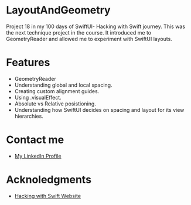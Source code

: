 # LayoutAndGeometry 
Project 18 in my 100 days of SwiftUI- Hacking with Swift journey. This was the next technique project in the course.
It introduced me to GeometryReader and allowed me to experiment with SwiftUI layouts.
# Features
- GeometryReader
- Understanding global and local spacing.
- Creating custom alignment guides.
- Using .visualEffect.
- Absolute vs Relative posistioning.
- Understanding how SwiftUI decides on spacing and layout for its view hierarchies.
# Contact me
- [My LinkedIn Profile](https://www.linkedin.com/in/grace-couch-b67786334/) 
# Acknoledgments
- [Hacking with Swift Website](https://www.hackingwithswift.com)
